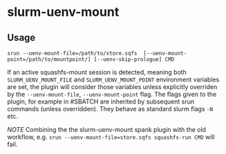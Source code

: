 # slurm-uenv-mount

## Usage

```
srun --uenv-mount-file=/path/to/store.sqfs  [--uenv-mount-point=/path/to/mountpoint/] [--uenv-skip-prologue] CMD
```

If an active squashfs-mount session is detected, meaning both
`SLURM_UENV_MOUNT_FILE` and `SLURM_UENV_MOUNT_POINT` environment variables are
set, the plugin will consider those variables unless explicitly overriden by the
`--uenv-mount-file`, `--uenv-mount-point` flag. The flags given to the plugin,
for example in #SBATCH are inherited by subsequent srun commands (unless
overridden). They behave as standard slurm flags `-N` etc.

*NOTE* Combining the the slurm-uenv-mount spank plugin with the old workflow, e.g. `srun --uenv-mount-file=store.sqfs squashfs-run CMD` will fail.
